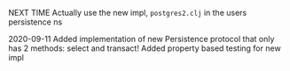 NEXT TIME
Actually use the new impl, `postgres2.clj` in the users persistence ns

2020-09-11 
Added implementation of new Persistence protocol that only has 2 methods: select and transact!
Added property based testing for new impl

